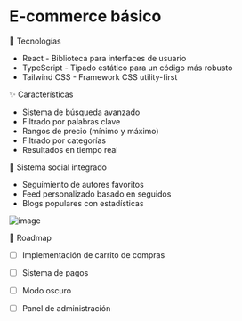 # E-commerce básico

🚀 Tecnologías

- React - Biblioteca para interfaces de usuario
- TypeScript - Tipado estático para un código más robusto
- Tailwind CSS - Framework CSS utility-first

✨ Características

- Sistema de búsqueda avanzado
- Filtrado por palabras clave
- Rangos de precio (mínimo y máximo)
- Filtrado por categorías
- Resultados en tiempo real

👥 Sistema social integrado

- Seguimiento de autores favoritos
- Feed personalizado basado en seguidos
- Blogs populares con estadísticas

![image](https://github.com/user-attachments/assets/78a31285-5085-4850-940f-88a38065d479)

🏁 Roadmap

- [ ] Implementación de carrito de compras
- [ ] Sistema de pagos
- [ ] Modo oscuro
- [ ] Panel de administración



